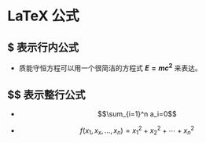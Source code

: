 # LaTeX 公式

## $ 表示行内公式

* 质能守恒方程可以用一个很简洁的方程式  **$E=mc^2$** 来表达。

## $$ 表示整行公式

* $$\sum_{i=1}^n a_i=0$$

* $$f(x_1,x_x,\ldots,x_n) = x_1^2 + x_2^2 + \cdots + x_n^2$$
